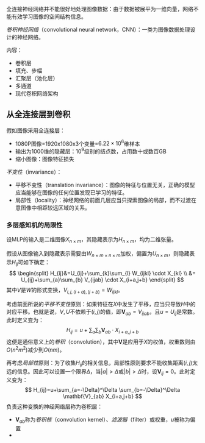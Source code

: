 
全连接神经网络并不能很好地处理图像数据：由于数据被展平为一维向量，网络不能有效学习图像的空间结构信息。

*卷积神经网络*（convolutional neural network，CNN）：一类为图像数据处理设计的神经网络。

内容：
- 卷积层
- 填充、步幅
- 汇聚层（池化层）
- 多通道
- 现代卷积网络架构

## 从全连接层到卷积

假如图像采用全连接层：
- 1080P图像=1920x1080x3个变量=$6.22\times 10^6$维样本
- 输出为1000维的隐藏层：$10^9$级别的结点数，占用数十或数百GB
- 缩小图像：图像特征损失

*不变性*（invariance）：
- 平移不变性（translation invariance）：图像的特征与位置无关，正确的模型应当能够在图像的任何位置发现已学习的特征。
- 局部性（locality）：神经网络的前面几层应当只探索图像的局部，而不过渡在意图像中相距较远区域的关系。

### 多层感知机的局限性

设MLP的输入是二维图像$X_{n\times m}$，其隐藏表示为$H_{n\times m}$，均为二维张量。

假设从图像输入到隐藏表示需要由$W_{n\times m\times n\times m}$加权，偏置为$U_{n\times m}$，则隐藏表示$H_{ij}$可如下确定：
$$
\begin{split}
H_{ij}&=U_{ij}+\sum_{k}\sum_{l} W_{ijkl} \cdot X_{kl} \\
&= U_{ij}+\sum_{a}\sum_{b} V_{ijab} \cdot X_{i+a,j+b}
\end{split}
$$
其中$V$是$W$的形式变换，$V_{i,j,(i+a),(j+b)}=W_{ijkl}$。

考虑前面所说的*平移不变性*原则：如果特征在$X$中发生了平移，应当只导致$H$中的对应平移。也就是说，$V,U$不依赖于$(i,j)$的值，即$\mathbf{V}_{ab}=V_{ijab}$，且$u=U_{ij}$是常数。此时定义变为：
$$
H_{ij}=u+\sum_{a}\sum_{b} \mathbf{V}_{ab} \cdot X_{i+a,j+b}
$$
这便是通俗意义上的*卷积*（convolution），其中$\mathbf{V}$是应用于$X$的权值，权重数则由$O(n^2m^2)$减少到$O(nm)$。

再考虑*局部性*原则：为了收集$H_{ij}$的相关信息，局部性原则要求不能收集距离$(i,j)$太远的信息。因此可以设置一个限界$\Delta$，当$|a|>\Delta$或$|b|>\Delta$时，设$\mathbf{V}_{ij}=0$。此时定义变为：
$$
H_{ij}=u+\sum_{a=-\Delta}^\Delta \sum_{b=-\Delta}^\Delta \mathbf{V}_{ab} X_{i+a,j+b}
$$
负责这种变换的神经网络层称为卷积层：
- $\mathbf{V}_{ab}$称为*卷积核*（convolution kernel）、*滤波器*（filter）或权重，$u$被称为偏置
- 